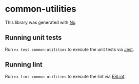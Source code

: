 # common-utilities

This library was generated with [Nx](https://nx.dev).

## Running unit tests

Run `nx test common-utilities` to execute the unit tests via [Jest](https://jestjs.io).

## Running lint

Run `nx lint common-utilities` to execute the lint via [ESLint](https://eslint.org/).
